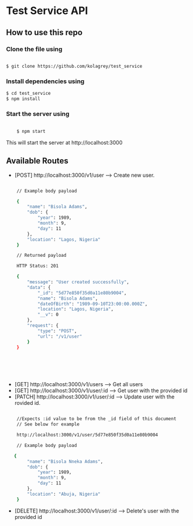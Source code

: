 # Test Service API

## How to use this repo

### Clone the file using

```sh

$ git clone https://github.com/kolagrey/test_service

```

### Install dependencies using

```sh
$ cd test_service
$ npm install 

```

### Start the server using 

```sh
    
    $ npm start

```

This will start the server at http://localhost:3000

## Available Routes

- [POST] http://localhost:3000/v1/user --> Create new user.
```sh

    // Example body payload

    { 
        "name": "Bisola Adams", 
        "dob": {
            "year": 1989, 
            "month": 9, 
            "day": 11
        }, 
        "location": "Lagos, Nigeria"
    }

    // Returned payload

    HTTP Status: 201

    {
        "message": "User created successfully",
        "data": {
            "_id": "5d77e850f35d0a11e80b9004",
            "name": "Bisola Adams",
            "dateOfBirth": "1989-09-10T23:00:00.000Z",
            "location": "Lagos, Nigeria",
            "__v": 0
        },
        "request": {
            "type": "POST",
            "url": "/v1/user"
        }
    }




    
```
- [GET] http://localhost:3000/v1/users --> Get all users
- [GET] http://localhost:3000/v1/user/:id --> Get user with the provided id
- [PATCH] http://localhost:3000/v1/user/:id --> Update user with the rovided id. 
```sh

    //Expects :id value to be from the _id field of this document
    // See below for example

    http://localhost:3000/v1/user/5d77e850f35d0a11e80b9004

    // Example body payload

   { 
        "name": "Bisola Nneka Adams", 
        "dob": {
            "year": 1989, 
            "month": 9, 
            "day": 11
        }, 
        "location": "Abuja, Nigeria"
    }

```
- [DELETE] http://localhost:3000/v1/user/:id --> Delete's user with the provided id
